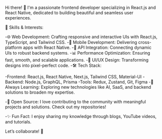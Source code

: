 Hi there! 👋 I'm a passionate frontend developer specializing in React.js and React Native, dedicated to building beautiful and seamless user experiences.

🚀 Skills & Interests:

-🌐 Web Development: Crafting responsive and interactive UIs with React.js, TypeScript, and Tailwind CSS.
-📱 Mobile Development: Delivering cross-platform apps with React Native.
-🔗 API Integration: Connecting dynamic UIs to robust backend systems.
-📊 Performance Optimization: Ensuring fast, smooth, and scalable applications.
-🎨 UI/UX Design: Transforming designs into pixel-perfect code.
-🛠️ Tech Stack:

-Frontend: React.js, React Native, Next.js, Tailwind CSS, Material-UI
-Backend: Node.js, GraphQL, Prisma
-Tools: Redux, Zustand, Git, Figma
-🌱 Always Learning: Exploring new technologies like AI, SaaS, and backend solutions to broaden my expertise.

-📂 Open Source: I love contributing to the community with meaningful projects and solutions. Check out my repositories!

-✨ Fun Fact: I enjoy sharing my knowledge through blogs, YouTube videos, and tutorials.

Let’s collaborate! 🚀


<!---
MokninEdj/MokninEdj is a ✨ special ✨ repository because its `README.md` (this file) appears on your GitHub profile.
You can click the Preview link to take a look at your changes.
--->
